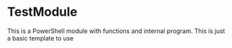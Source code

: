 # TestModule
This is a PowerShell module with functions and internal program. This is just a basic template to use 
